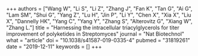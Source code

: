 +++
authors = ["Wang W", "Li S", "Li Z", "Zhang J", "Fan K", "Tan G", "Ai G", "Lam SM", "Shui G", "Yang Z", "Lu H", "Jin P", "Li Y", "Chen X", "Xia X", "Liu X", "Dannelly HK", "Yang C", "Yang Y", "Zhang S", "Alterovitz G", "Xiang W", "Zhang L."]
title = "Harnessing the intracellular triacylglycerols for titer improvement of polyketides in Streptomyces"
journal = "Nat Biotechnol"
what = "article"
doi = "10.1038/s41587-019-0335-4"
pubmed = "31819261"
date = "2019-12-11"
keywords = []
+++

